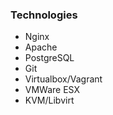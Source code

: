 
### Technologies

  * Nginx
  * Apache
  * PostgreSQL
  * Git
  * Virtualbox/Vagrant
  * VMWare ESX
  * KVM/Libvirt
